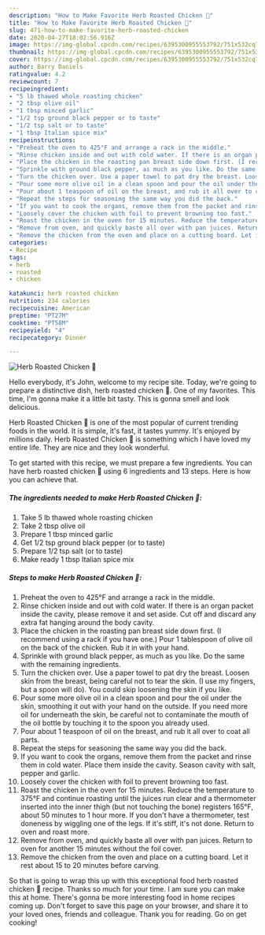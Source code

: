```yaml
---
description: "How to Make Favorite Herb Roasted Chicken 🍗"
title: "How to Make Favorite Herb Roasted Chicken 🍗"
slug: 471-how-to-make-favorite-herb-roasted-chicken
date: 2020-04-27T18:02:56.916Z
image: https://img-global.cpcdn.com/recipes/6395300955553792/751x532cq70/herb-roasted-chicken-🍗-recipe-main-photo.jpg
thumbnail: https://img-global.cpcdn.com/recipes/6395300955553792/751x532cq70/herb-roasted-chicken-🍗-recipe-main-photo.jpg
cover: https://img-global.cpcdn.com/recipes/6395300955553792/751x532cq70/herb-roasted-chicken-🍗-recipe-main-photo.jpg
author: Barry Daniels
ratingvalue: 4.2
reviewcount: 7
recipeingredient:
- "5 lb thawed whole roasting chicken"
- "2 tbsp olive oil"
- "1 tbsp minced garlic"
- "1/2 tsp ground black pepper or to taste"
- "1/2 tsp salt or to taste"
- "1 tbsp Italian spice mix"
recipeinstructions:
- "Preheat the oven to 425°F and arrange a rack in the middle."
- "Rinse chicken inside and out with cold water. If there is an organ packet inside the cavity, please remove it and set aside. Cut off and discard any extra fat hanging around the body cavity."
- "Place the chicken in the roasting pan breast side down first. (I recommend using a rack if you have one.) Pour 1 tablespoon of olive oil on the back of the chicken. Rub it in with your hand."
- "Sprinkle with ground black pepper, as much as you like. Do the same with the remaining ingredients."
- "Turn the chicken over. Use a paper towel to pat dry the breast. Loosen skin from the breast, being careful not to tear the skin. (I use my fingers, but a spoon will do). You could skip loosening the skin if you like."
- "Pour some more olive oil in a clean spoon and pour the oil under the skin, smoothing it out with your hand on the outside. If you need more oil for underneath the skin, be careful not to contaminate the mouth of the oil bottle by touching it to the spoon you already used."
- "Pour about 1 teaspoon of oil on the breast, and rub it all over to coat all parts."
- "Repeat the steps for seasoning the same way you did the back."
- "If you want to cook the organs, remove them from the packet and rinse them in cold water. Place them inside the cavity. Season cavity with salt, pepper and garlic."
- "Loosely cover the chicken with foil to prevent browning too fast."
- "Roast the chicken in the oven for 15 minutes. Reduce the temperature to 375°F and continue roasting until the juices run clear and a thermometer inserted into the inner thigh (but not touching the bone) registers 165°F, about 50 minutes to 1 hour more. If you don&#39;t have a thermometer, test doneness by wiggling one of the legs. If it&#39;s stiff, it&#39;s not done. Return to oven and roast more."
- "Remove from oven, and quickly baste all over with pan juices. Return to oven for another 15 minutes without the foil cover."
- "Remove the chicken from the oven and place on a cutting board. Let it rest about 15 to 20 minutes before carving."
categories:
- Recipe
tags:
- herb
- roasted
- chicken

katakunci: herb roasted chicken 
nutrition: 234 calories
recipecuisine: American
preptime: "PT27M"
cooktime: "PT58M"
recipeyield: "4"
recipecategory: Dinner

---
```



![Herb Roasted Chicken 🍗](https://img-global.cpcdn.com/recipes/6395300955553792/751x532cq70/herb-roasted-chicken-🍗-recipe-main-photo.jpg)

Hello everybody, it's John, welcome to my recipe site. Today, we're going to prepare a distinctive dish, herb roasted chicken 🍗. One of my favorites. This time, I'm gonna make it a little bit tasty. This is gonna smell and look delicious.

Herb Roasted Chicken 🍗 is one of the most popular of current trending foods in the world. It is simple, it's fast, it tastes yummy. It's enjoyed by millions daily. Herb Roasted Chicken 🍗 is something which I have loved my entire life. They are nice and they look wonderful.




To get started with this recipe, we must prepare a few ingredients. You can have herb roasted chicken 🍗 using 6 ingredients and 13 steps. Here is how you can achieve that.

<!--inarticleads1-->

##### The ingredients needed to make Herb Roasted Chicken 🍗:

1. Take 5 lb thawed whole roasting chicken
1. Take 2 tbsp olive oil
1. Prepare 1 tbsp minced garlic
1. Get 1/2 tsp ground black pepper (or to taste)
1. Prepare 1/2 tsp salt (or to taste)
1. Make ready 1 tbsp Italian spice mix




<!--inarticleads2-->

##### Steps to make Herb Roasted Chicken 🍗:

1. Preheat the oven to 425°F and arrange a rack in the middle.
1. Rinse chicken inside and out with cold water. If there is an organ packet inside the cavity, please remove it and set aside. Cut off and discard any extra fat hanging around the body cavity.
1. Place the chicken in the roasting pan breast side down first. (I recommend using a rack if you have one.) Pour 1 tablespoon of olive oil on the back of the chicken. Rub it in with your hand.
1. Sprinkle with ground black pepper, as much as you like. Do the same with the remaining ingredients.
1. Turn the chicken over. Use a paper towel to pat dry the breast. Loosen skin from the breast, being careful not to tear the skin. (I use my fingers, but a spoon will do). You could skip loosening the skin if you like.
1. Pour some more olive oil in a clean spoon and pour the oil under the skin, smoothing it out with your hand on the outside. If you need more oil for underneath the skin, be careful not to contaminate the mouth of the oil bottle by touching it to the spoon you already used.
1. Pour about 1 teaspoon of oil on the breast, and rub it all over to coat all parts.
1. Repeat the steps for seasoning the same way you did the back.
1. If you want to cook the organs, remove them from the packet and rinse them in cold water. Place them inside the cavity. Season cavity with salt, pepper and garlic.
1. Loosely cover the chicken with foil to prevent browning too fast.
1. Roast the chicken in the oven for 15 minutes. Reduce the temperature to 375°F and continue roasting until the juices run clear and a thermometer inserted into the inner thigh (but not touching the bone) registers 165°F, about 50 minutes to 1 hour more. If you don&#39;t have a thermometer, test doneness by wiggling one of the legs. If it&#39;s stiff, it&#39;s not done. Return to oven and roast more.
1. Remove from oven, and quickly baste all over with pan juices. Return to oven for another 15 minutes without the foil cover.
1. Remove the chicken from the oven and place on a cutting board. Let it rest about 15 to 20 minutes before carving.




So that is going to wrap this up with this exceptional food herb roasted chicken 🍗 recipe. Thanks so much for your time. I am sure you can make this at home. There's gonna be more interesting food in home recipes coming up. Don't forget to save this page on your browser, and share it to your loved ones, friends and colleague. Thank you for reading. Go on get cooking!
